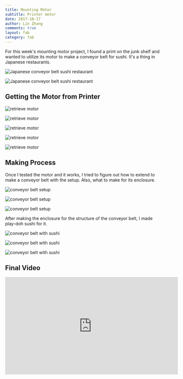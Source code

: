```yaml
---
title: Mounting Motor
subtitle: Printer motor
date: 2017-10-17
author: Lin Zhang
comments: true
layout: fab
category: fab
---
```


For this week's mounting motor project, I found a print on the junk shelf and wanted to utilize its motor to make a conveyor belt for sushi. It's a thing in Japanese restaurants.

![Japanese conveyor belt sushi restaurant](https://github.com/linzhangcs/linzhangcs.github.io/blob/master/img/fab/motor/288f53c6a360514ca5d2f1f95105e40c.jpg?raw=true)

![Japanese conveyor belt sushi restaurant](https://github.com/linzhangcs/linzhangcs.github.io/blob/master/img/fab/motor/conveyorbeltsushi.jpg?raw=true)

## Getting the Motor from Printer

![retrieve motor](https://github.com/linzhangcs/linzhangcs.github.io/blob/master/img/fab/motor/IMG_4151.JPG?raw=true)

![retrieve motor](https://github.com/linzhangcs/linzhangcs.github.io/blob/master/img/fab/motor/IMG_4156.JPG?raw=true)

![retrieve motor](https://github.com/linzhangcs/linzhangcs.github.io/blob/master/img/fab/motor/IMG_4157.JPG?raw=true)

![retrieve motor](https://github.com/linzhangcs/linzhangcs.github.io/blob/master/img/fab/motor/IMG_4159.JPG?raw=true)

![retrieve motor](https://github.com/linzhangcs/linzhangcs.github.io/blob/master/img/fab/motor/IMG_4178.JPG?raw=true)


## Making Process

Once I tested the motor and it works, I tried to figure out how to extend to make a conveyor belt with the setup. Also, what to make for its enclosure.

![conveyor belt setup](https://github.com/linzhangcs/linzhangcs.github.io/blob/master/img/fab/motor/IMG_4203.JPG?raw=true)

![conveyor belt setup](https://github.com/linzhangcs/linzhangcs.github.io/blob/master/img/fab/motor/IMG_4205.JPG?raw=true)

![conveyor belt setup](https://github.com/linzhangcs/linzhangcs.github.io/blob/master/img/fab/motor/IMG_4210.JPG?raw=true)

After making the enclosure for the structure of the conveyor belt, I made play-doh sushi for it.

![conveyor belt with sushi](https://github.com/linzhangcs/linzhangcs.github.io/blob/master/img/fab/motor/IMG_4215.JPG?raw=true)

![conveyor belt with sushi](https://github.com/linzhangcs/linzhangcs.github.io/blob/master/img/fab/motor/IMG_4216.JPG?raw=true)

![conveyor belt with sushi](https://github.com/linzhangcs/linzhangcs.github.io/blob/master/img/fab/motor/IMG_4221.JPG?raw=true)

## Final Video

<iframe width="560" height="315" src="https://www.youtube.com/embed/k6tgxEgS9mw" frameborder="0" allowfullscreen></iframe>
